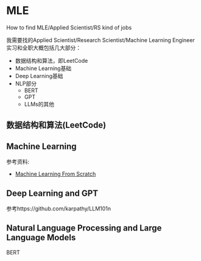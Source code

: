 # MLE
How to find MLE/Applied Scientist/RS kind of jobs

我需要找的Applied Scientist/Research Scientist/Machine Learning Engineer实习和全职大概包括几大部分：
- 数据结构和算法，即LeetCode
- Machine Learning基础
- Deep Learning基础
- NLP部分
    - BERT
    - GPT
    - LLMs的其他
 
## 数据结构和算法(LeetCode)



## Machine Learning

参考资料:
- [Machine Learning From Scratch](https://github.com/edzq/Machine-Learning-From-Scratch)

## Deep Learning and GPT

参考https://github.com/karpathy/LLM101n

## Natural Language Processing and Large Language Models

BERT

